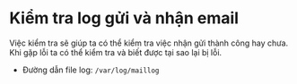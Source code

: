 # Kiểm tra log gửi và nhận email

Việc kiểm tra sẽ giúp ta có thể kiểm tra việc nhận gửi thành công hay chưa. Khi gặp lỗi ta có thể kiểm tra và biết được tại sao lại bị lỗi.

- Đường dẫn file log: `/var/log/maillog`